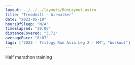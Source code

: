 ```yaml
---
layout: ../../../layouts/RunLayout.astro
title: "Treadmill - Airwalker"
date: "2023-05-19"
hoursOfSleep: "N/A"
timeElapsed: "30:06"
distanceCovered: "3.71"
averagePace: "8:07"
tags: ["2023 - Trilogy Run Asia Leg 2 - HM", "Workout"]
---
```


Half marathon training
